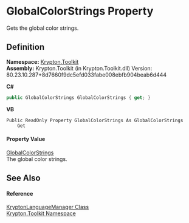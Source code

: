# GlobalColorStrings Property


Gets the global color strings.



## Definition
**Namespace:** <a href="79d2eac2-21f4-54ff-7552-b20c33c30600.md">Krypton.Toolkit</a>  
**Assembly:** Krypton.Toolkit (in Krypton.Toolkit.dll) Version: 80.23.10.287+8d7660f9dc5efd033fabe008ebfb904beab6d444

**C#**
``` C#
public GlobalColorStrings GlobalColorStrings { get; }
```
**VB**
``` VB
Public ReadOnly Property GlobalColorStrings As GlobalColorStrings
	Get
```



#### Property Value
<a href="bf928b73-6875-1afb-de07-508ec554c744.md">GlobalColorStrings</a>  
The global color strings.

## See Also


#### Reference
<a href="dac09113-2984-9ef4-34e6-8be84cc38189.md">KryptonLanguageManager Class</a>  
<a href="79d2eac2-21f4-54ff-7552-b20c33c30600.md">Krypton.Toolkit Namespace</a>  
